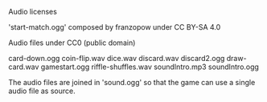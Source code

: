 Audio licenses

'start-match.ogg' composed by franzopow under CC BY-SA 4.0

Audio files under CC0 (public domain)

card-down.ogg
coin-flip.wav
dice.wav
discard.wav
discard2.ogg
draw-card.wav
gamestart.ogg
riffle-shuffles.wav
soundIntro.mp3
soundIntro.ogg

The audio files are joined in 'sound.ogg' so that the game can use a single audio file as source.
